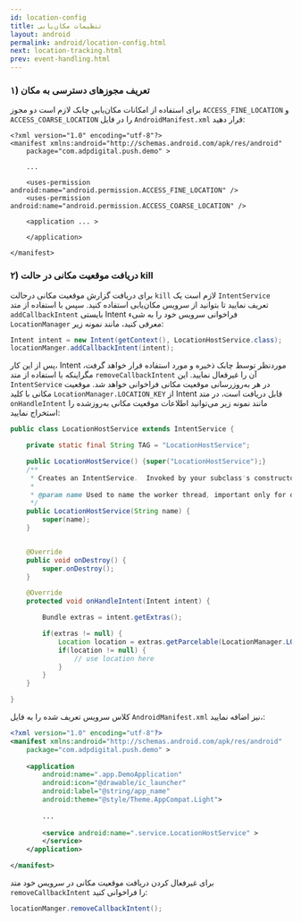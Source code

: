 ```yaml
---
id: location-config
title: تنظیمات مکان‌یابی
layout: android
permalink: android/location-config.html
next: location-tracking.html
prev: event-handling.html
---
```


### ۱) تعریف مجوزهای دسترسی به مکان
برای استفاده از امکانات مکان‌یابی چابک لازم است دو مجوز `ACCESS_FINE_LOCATION` و `ACCESS_COARSE_LOCATION`  را در فایل `AndroidManifest.xml` قرار دهید:

```markup
<?xml version="1.0" encoding="utf-8"?>
<manifest xmlns:android="http://schemas.android.com/apk/res/android"
    package="com.adpdigital.push.demo" >
    
    ...
    
    <uses-permission android:name="android.permission.ACCESS_FINE_LOCATION" />
    <uses-permission android:name="android.permission.ACCESS_COARSE_LOCATION" />
    
    <application ... >
        
    </application>
    
</manifest>
```

### ۲) دریافت موقعیت مکانی در حالت kill
برای دریافت گزارش موقعیت مکانی درحالت `kill` لازم است یک `IntentService`  تعریف نمایید تا بتوانید از سرویس مکان‌یابی استفاده کنید.
سپس با استفاده از متد `addCallbackIntent` بایستی Intent فراخوانی سرویس خود را به شیء `LocationManager‌` معرفی کنید، مانند نمونه زیر:
‍
```java
Intent intent = new Intent(getContext(), LocationHostService.class);
locationManger.addCallbackIntent(intent);
```
پس از این کار، Intent موردنظر توسط چابک ذخیره و مورد استفاده قرار خواهد گرفت، مگراینکه با استفاده از متد `removeCallbackIntent` آن را غیرفعال نمایید.
این `IntentService` در هر به‌روزرسانی موقعیت مکانی فراخوانی خواهد شد.
موقعیت مکانی با کلید `LocationManager.LOCATION_KEY` از Intent قابل دریافت است، در متد `onHandleIntent` مانند نمونه زیر می‌توانید اطلاعات موقعیت مکانی به‌روزشده را استخراج نمایید:
```java
public class LocationHostService extends IntentService {

    private static final String TAG = "LocationHostService";

    public LocationHostService() {super("LocationHostService");}
    /**
     * Creates an IntentService.  Invoked by your subclass's constructor.
     *
     * @param name Used to name the worker thread, important only for debugging.
     */
    public LocationHostService(String name) {
        super(name);
    }


    @Override
    public void onDestroy() {
        super.onDestroy();
    }

    @Override
    protected void onHandleIntent(Intent intent) {

        Bundle extras = intent.getExtras();

        if(extras != null) {
            Location location = extras.getParcelable(LocationManager.LOCATION_KEY);
            if(location != null) {
                // use location here
            }
        }
    }

}
```
 کلاس سرویس تعریف شده را به فایل `AndroidManifest.xml` نیز اضافه نمایید،:

```xml
<?xml version="1.0" encoding="utf-8"?>
<manifest xmlns:android="http://schemas.android.com/apk/res/android"
    package="com.adpdigital.push.demo" >
    
    <application
        android:name=".app.DemoApplication"
        android:icon="@drawable/ic_launcher"
        android:label="@string/app_name"
        android:theme="@style/Theme.AppCompat.Light">
        
        ...
        
        <service android:name=".service.LocationHostService" >
        </service>
    </application>

</manifest>
```

برای غیرفعال کردن دریافت موقعیت مکانی در سرویس خود متد `removeCallbackIntent` را فراخوانی کنید:

```java
locationManger.removeCallbackIntent();

```


